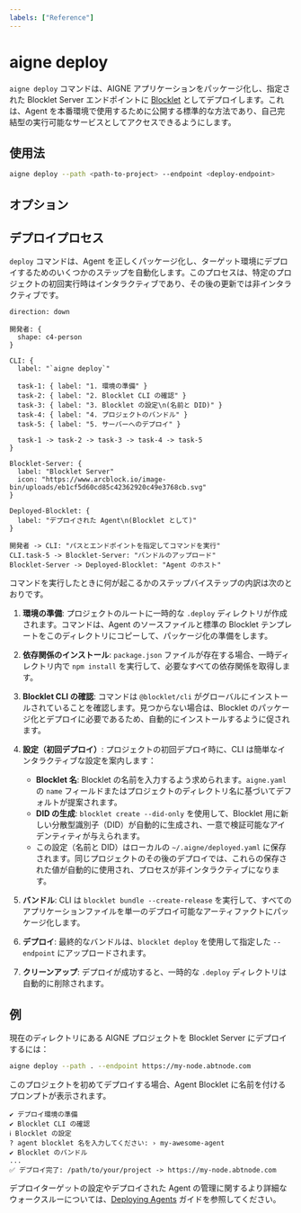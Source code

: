 ```yaml
---
labels: ["Reference"]
---
```


# aigne deploy

`aigne deploy` コマンドは、AIGNE アプリケーションをパッケージ化し、指定された Blocklet Server エンドポイントに [Blocklet](https://www.blocklet.dev/) としてデプロイします。これは、Agent を本番環境で使用するために公開する標準的な方法であり、自己完結型の実行可能なサービスとしてアクセスできるようにします。

## 使用法

```bash Basic Usage icon=mdi:console
aigne deploy --path <path-to-project> --endpoint <deploy-endpoint>
```

## オプション

<x-field data-name="--path" data-type="string" data-required="true" data-desc="aigne.yaml ファイルを含む AIGNE プロジェクトディレクトリへのパスを指定します。"></x-field>

<x-field data-name="--endpoint" data-type="string" data-required="true" data-desc="アプリケーションがデプロイされる Blocklet Server エンドポイントの URL。"></x-field>

## デプロイプロセス

`deploy` コマンドは、Agent を正しくパッケージ化し、ターゲット環境にデプロイするためのいくつかのステップを自動化します。このプロセスは、特定のプロジェクトの初回実行時はインタラクティブであり、その後の更新では非インタラクティブです。

```d2 デプロイワークフロー
direction: down

開発者: {
  shape: c4-person
}

CLI: {
  label: "`aigne deploy`"

  task-1: { label: "1. 環境の準備" }
  task-2: { label: "2. Blocklet CLI の確認" }
  task-3: { label: "3. Blocklet の設定\n(名前と DID)" }
  task-4: { label: "4. プロジェクトのバンドル" }
  task-5: { label: "5. サーバーへのデプロイ" }

  task-1 -> task-2 -> task-3 -> task-4 -> task-5
}

Blocklet-Server: {
  label: "Blocklet Server"
  icon: "https://www.arcblock.io/image-bin/uploads/eb1cf5d60cd85c42362920c49e3768cb.svg"
}

Deployed-Blocklet: {
  label: "デプロイされた Agent\n(Blocklet として)"
}

開発者 -> CLI: "パスとエンドポイントを指定してコマンドを実行"
CLI.task-5 -> Blocklet-Server: "バンドルのアップロード"
Blocklet-Server -> Deployed-Blocklet: "Agent のホスト"
```

コマンドを実行したときに何が起こるかのステップバイステップの内訳は次のとおりです。

1.  **環境の準備**: プロジェクトのルートに一時的な `.deploy` ディレクトリが作成されます。コマンドは、Agent のソースファイルと標準の Blocklet テンプレートをこのディレクトリにコピーして、パッケージ化の準備をします。

2.  **依存関係のインストール**: `package.json` ファイルが存在する場合、一時ディレクトリ内で `npm install` を実行して、必要なすべての依存関係を取得します。

3.  **Blocklet CLI の確認**: コマンドは `@blocklet/cli` がグローバルにインストールされていることを確認します。見つからない場合は、Blocklet のパッケージ化とデプロイに必要であるため、自動的にインストールするように促されます。

4.  **設定（初回デプロイ）**: プロジェクトの初回デプロイ時に、CLI は簡単なインタラクティブな設定を案内します：
    *   **Blocklet 名**: Blocklet の名前を入力するよう求められます。`aigne.yaml` の `name` フィールドまたはプロジェクトのディレクトリ名に基づいてデフォルトが提案されます。
    *   **DID の生成**: `blocklet create --did-only` を使用して、Blocklet 用に新しい分散型識別子（DID）が自動的に生成され、一意で検証可能なアイデンティティが与えられます。
    *   この設定（名前と DID）はローカルの `~/.aigne/deployed.yaml` に保存されます。同じプロジェクトのその後のデプロイでは、これらの保存された値が自動的に使用され、プロセスが非インタラクティブになります。

5.  **バンドル**: CLI は `blocklet bundle --create-release` を実行して、すべてのアプリケーションファイルを単一のデプロイ可能なアーティファクトにパッケージ化します。

6.  **デプロイ**: 最終的なバンドルは、`blocklet deploy` を使用して指定した `--endpoint` にアップロードされます。

7.  **クリーンアップ**: デプロイが成功すると、一時的な `.deploy` ディレクトリは自動的に削除されます。

## 例

現在のディレクトリにある AIGNE プロジェクトを Blocklet Server にデプロイするには：

```bash プロジェクトのデプロイ icon=mdi:console
aigne deploy --path . --endpoint https://my-node.abtnode.com
```

このプロジェクトを初めてデプロイする場合、Agent Blocklet に名前を付けるプロンプトが表示されます。

```text 初回デプロイ時のプロンプト
✔ デプロイ環境の準備
✔ Blocklet CLI の確認
ℹ Blocklet の設定
? agent blocklet 名を入力してください: › my-awesome-agent
✔ Blocklet のバンドル
...
✅ デプロイ完了: /path/to/your/project -> https://my-node.abtnode.com
```

デプロイターゲットの設定やデプロイされた Agent の管理に関するより詳細なウォークスルーについては、[Deploying Agents](./guides-deploying-agents.md) ガイドを参照してください。
